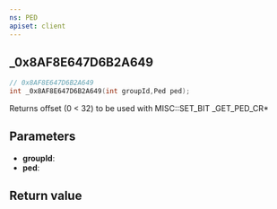 ```yaml
---
ns: PED
apiset: client
---
```

## _0x8AF8E647D6B2A649

```c
// 0x8AF8E647D6B2A649
int _0x8AF8E647D6B2A649(int groupId,Ped ped);
```

Returns offset (0 < 32) to be used with MISC::SET_BIT
_GET_PED_CR*

## Parameters
* **groupId**:
* **ped**:

## Return value


